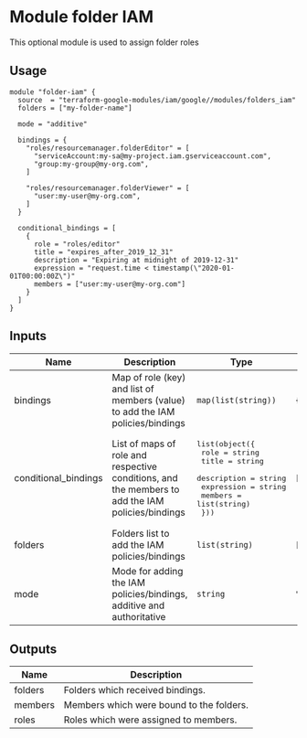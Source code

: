 # Module folder IAM

This optional module is used to assign folder roles

## Usage

```hcl
module "folder-iam" {
  source  = "terraform-google-modules/iam/google//modules/folders_iam"
  folders = ["my-folder-name"]

  mode = "additive"

  bindings = {
    "roles/resourcemanager.folderEditor" = [
      "serviceAccount:my-sa@my-project.iam.gserviceaccount.com",
      "group:my-group@my-org.com",
    ]

    "roles/resourcemanager.folderViewer" = [
      "user:my-user@my-org.com",
    ]
  }

  conditional_bindings = [
    {
      role = "roles/editor"
      title = "expires_after_2019_12_31"
      description = "Expiring at midnight of 2019-12-31"
      expression = "request.time < timestamp(\"2020-01-01T00:00:00Z\")"
      members = ["user:my-user@my-org.com"]
    }
  ]
}
```

<!-- BEGINNING OF PRE-COMMIT-TERRAFORM DOCS HOOK -->
## Inputs

| Name | Description | Type | Default | Required |
|------|-------------|------|---------|:--------:|
| bindings | Map of role (key) and list of members (value) to add the IAM policies/bindings | `map(list(string))` | `{}` | no |
| conditional\_bindings | List of maps of role and respective conditions, and the members to add the IAM policies/bindings | <pre>list(object({<br>    role        = string<br>    title       = string<br>    description = string<br>    expression  = string<br>    members     = list(string)<br>  }))</pre> | `[]` | no |
| folders | Folders list to add the IAM policies/bindings | `list(string)` | `[]` | no |
| mode | Mode for adding the IAM policies/bindings, additive and authoritative | `string` | `"additive"` | no |

## Outputs

| Name | Description |
|------|-------------|
| folders | Folders which received bindings. |
| members | Members which were bound to the folders. |
| roles | Roles which were assigned to members. |

<!-- END OF PRE-COMMIT-TERRAFORM DOCS HOOK -->
